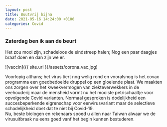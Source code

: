 ```yaml
---
layout: post
title: Buutvrij bijna
date: 2021-05-16 14:24:00 +0100
categories: Covid
---
```


### Zaterdag ben ik aan de beurt

Het zou mooi zijn, schadeloos de eindstreep halen; Nog een paar daagjes braaf doen en dan zijn we er.

![vaccin]({{ site.url }}/assets/corona_vac.jpg)

Voorlopig althans; het virus tiert nog welig rond en vooralsnog is het covax programma een goedbedoelde druppel op een gloeiende plaat. We maakten ons zorgen over het kweekvermogen van ziekteverwekkers in de veehouderij maar de mensheid vormt nu het mooiste petrischaaltje voor opvolgende Covid varianten. Normaal gesproken is dodelijkheid een succesbeperkende eigrenschap voor eenvirusvariant maar de selectieve schadelijkheid doet dat te niet bij Covid-19.  
Nu, beste biologen en rekenaars spoed u allen naar Taiwan alwaar we de virusuitbraak nu eens goed vanf het begin kunnen bestuderen.
